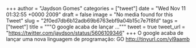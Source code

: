 
+++
author = "Jaydson Gomes"
categories = ["tweet"]
date = "Wed Nov 11 01:32:55 +0000 2009"
draft = false
image = "No media found for this Tweet"
slug = "2f0ed7db6b12adb69b6763ebf9a04b15c7e7f8fd"
tags = ["tweet"]
title = """O google acaba de lançar ..."""
tweet = true
tweet_url = "https://twitter.com/jaydson/status/5606109346"
+++
O google acaba de lançar uma nova linguagem de programação: GO http://tinyurl.com/yl9aamb
